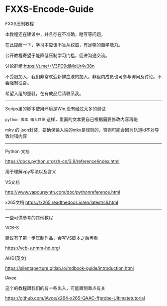 # FXXS-Encode-Guide
FXXS压制教程

本教程还在建设中，并且存在不准确，瞎写等问题。

在此提醒一下，学习本应该不盲从权威，有足够的自学能力。

公开教程寄望于能降低压制学习门槛，促进沟通交流。

讨论群组:<https://t.me/+V3PD9djMoUr4v38n>

不受限加入，我们非常欢迎新鲜血液的加入，非组内成员也可参与询问及讨论。不会强制征召。

希望入组的童鞋，在有成品后请联系我。

---

Scrips里的脚本使用环境是Win,没有经过太多的测试

`python 脚本 输入目录` 这样，里面的文本要自己根据需要修改内容再跑

mkv 的 json封装，要确保输入端的mkv是规则的，否则可能会因为轨道id不对导致封错内容

---
Python 文档

<https://docs.python.org/zh-cn/3.9/reference/index.html>

用于理解vpy写法以及含义

VS文档

<http://www.vapoursynth.com/doc/pythonreference.html>

x265文档
<https://x265.readthedocs.io/en/latest/cli.html>

---
一些可供参考的其他教程

VCB-S

建议有了第一步压制作品，会写VS脚本之后再看

<https://vcb-s.nmm-hd.org/>

AHD(英文)

<https://silentaperture.gitlab.io/mdbook-guide/introduction.html>


iAvoe

这个的教程跟我们的有一些出入，可能跟侧重点有关

<https://github.com/iAvoe/x264-x265-QAAC-ffprobe-Ultimatetutorial>
